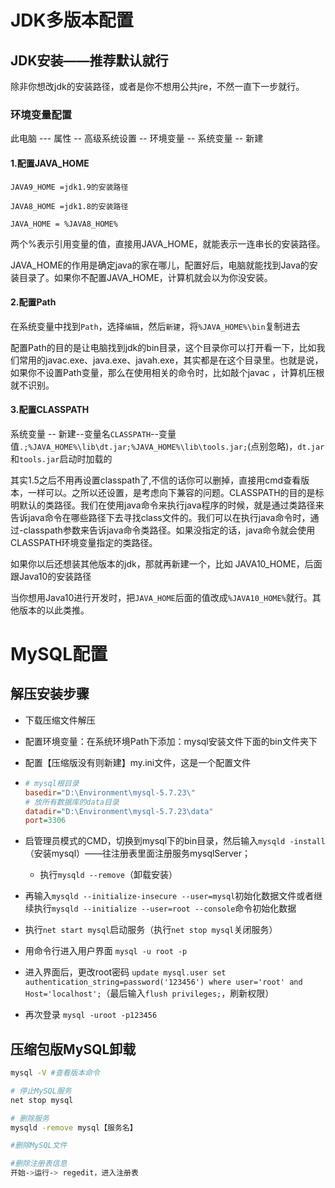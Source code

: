 # JDK多版本配置

## JDK安装——推荐默认就行

除非你想改jdk的安装路径，或者是你不想用公共jre，不然一直下一步就行。

### 环境变量配置

此电脑 --- 属性 -- 高级系统设置 -- 环境变量 -- 系统变量 -- 新建

#### 1.配置JAVA_HOME

`JAVA9_HOME =jdk1.9的安装路径`

`JAVA8_HOME =jdk1.8的安装路径`

`JAVA_HOME = %JAVA8_HOME%`

两个%表示引用变量的值，直接用JAVA_HOME，就能表示一连串长的安装路径。

JAVA_HOME的作用是确定java的家在哪儿，配置好后，电脑就能找到Java的安装目录了。如果你不配置JAVA_HOME，计算机就会以为你没安装。

#### 2.配置Path

在系统变量中找到`Path`，选择`编辑`，然后`新建`，将`%JAVA_HOME%\bin`复制进去

配置Path的目的是让电脑找到jdk的bin目录，这个目录你可以打开看一下，比如我们常用的javac.exe、java.exe、javah.exe，其实都是在这个目录里。也就是说，如果你不设置Path变量，那么在使用相关的命令时，比如敲个javac ，计算机压根就不识别。

#### 3.配置CLASSPATH

系统变量 -- 新建--变量名`CLASSPATH`--变量值`.;%JAVA_HOME%\lib\dt.jar;%JAVA_HOME%\lib\tools.jar;`(点别忽略)，`dt.jar`和`tools.jar`启动时加载的 

其实1.5之后不用再设置classpath了,不信的话你可以删掉，直接用cmd查看版本，一样可以。之所以还设置，是考虑向下兼容的问题。CLASSPATH的目的是标明默认的类路径。我们在使用java命令来执行java程序的时候，就是通过类路径来告诉java命令在哪些路径下去寻找class文件的。我们可以在执行java命令时，通过-classpath参数来告诉java命令类路径。如果没指定的话，java命令就会使用CLASSPATH环境变量指定的类路径。

如果你以后还想装其他版本的jdk，那就再新建一个，比如 JAVA10_HOME，后面跟Java10的安装路径

当你想用Java10进行开发时，把`JAVA_HOME`后面的值改成`%JAVA10_HOME%`就行。其他版本的以此类推。





# MySQL配置

## 解压安装步骤

- 下载压缩文件解压

- 配置环境变量：在系统环境Path下添加：mysql安装文件下面的bin文件夹下

- 配置【压缩版没有则新建】my.ini文件，这是一个配置文件

- ```ini
  # mysql根目录
  basedir="D:\Environment\mysql-5.7.23\"
  # 放所有数据库的data目录
  datadir="D:\Environment\mysql-5.7.23\data"
  port=3306
  ```

- 启管理员模式的CMD，切换到mysql下的bin目录，然后输入`mysqld -install`（安装mysql）——往注册表里面注册服务mysqlServer；

  - 执行`mysqld --remove`（卸载安装）

- 再输入`mysqld --initialize-insecure --user=mysql`初始化数据文件或者继续执行`mysqld --initialize --user=root --console`命令初始化数据

- 执行`net start mysql`启动服务（执行`net stop mysql`关闭服务）

- 用命令行进入用户界面 `mysql -u root -p`

- 进入界面后，更改root密码 `update mysql.user set authentication_string=password('123456') where user='root' and Host='localhost';`（最后输入`flush privileges;`，刷新权限）

- 再次登录 `mysql -uroot -p123456`



## 压缩包版MySQL卸载

~~~bash
mysql -V #查看版本命令

# 停止MySQL服务
net stop mysql

# 删除服务
mysqld -remove mysql【服务名】

#删除MySQL文件

#删除注册表信息
开始->运行-> regedit，进入注册表
~~~

